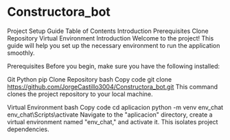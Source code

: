 # Constructora_bot


Project Setup Guide
Table of Contents
Introduction
Prerequisites
Clone Repository
Virtual Environment
Introduction
Welcome to the project! This guide will help you set up the necessary environment to run the application smoothly.

Prerequisites
Before you begin, make sure you have the following installed:

Git
Python
pip
Clone Repository
bash
Copy code
git clone https://github.com/JorgeCastillo3004/Constructora_bot.git
This command clones the project repository to your local machine.

Virtual Environment
bash
Copy code
cd aplicacion
python -m venv env_chat
env_chat\Scripts\activate
Navigate to the "aplicacion" directory, create a virtual environment named "env_chat," and activate it. This isolates project dependencies.

